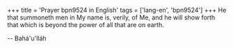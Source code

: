 +++
title = 'Prayer bpn9524 in English'
tags = ['lang-en', 'bpn9524']
+++
He that summoneth men in My name is, verily, of Me, and he will show forth that which is beyond the power of all that are on earth.

-- Bahá'u'lláh
